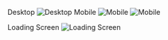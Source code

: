 Desktop
![Desktop](https://github.com/user-attachments/assets/2e6d6073-259e-4876-8489-9ec5d5c1379a)
Mobile
![Mobile](https://github.com/user-attachments/assets/2c8d8389-88b9-43ee-91c8-4dcf8e146220)
![Mobile](https://github.com/user-attachments/assets/b97803dc-80ce-404a-b451-a0519e9df48a)

Loading Screen
![Loading Screen](https://github.com/user-attachments/assets/234e2012-6206-46f8-a4fb-e6f7f992f789)






